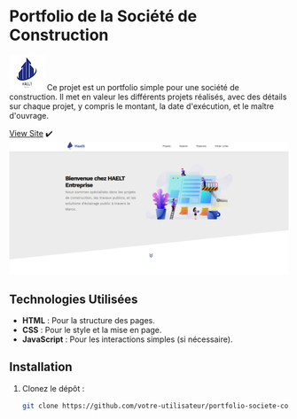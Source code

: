 # Portfolio de la Société de Construction
![Company Logo](imgs/haeltLogo.webp)
Ce projet est un portfolio simple pour une société de construction. Il met en valeur les différents projets réalisés, avec des détails sur chaque projet, y compris le montant, la date d'exécution, et le maître d'ouvrage.


[View Site](https://ayoubmajid67.github.io/haelt/) ✔️ 
![Home page](./logo.png)


## Technologies Utilisées
- **HTML** : Pour la structure des pages.
- **CSS** : Pour le style et la mise en page.
- **JavaScript** : Pour les interactions simples (si nécessaire).

## Installation
1. Clonez le dépôt :
   ```bash
   git clone https://github.com/votre-utilisateur/portfolio-societe-construction.git
